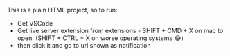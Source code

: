 This is a plain HTML project, so to run:
* Get VSCode
* Get live server extension from extensions - SHIFT + CMD + X on mac to open. (SHIFT + CTRL + X on worse operating systems 😂)
* then click it and go to url shown as notification
